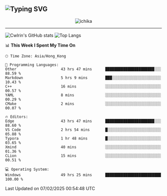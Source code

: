 ![Typing SVG](https://readme-typing-svg.demolab.com?font=Jost&size=24&pause=1000&color=7799EE&vCenter=true&multiline=true&random=false&width=435&height=100&lines=Hi+there;I'm+Sakurakouji+Nanaha;You+can+also+tell+me+Cwlrin%E2%98%86)
---
<p align="center">
  <img src="https://dlink.host/1drv/aHR0cHM6Ly8xZHJ2Lm1zL2kvYy9iZGU1MWU2MjVlZjhmY2M1L0VZa0hZVThWUnJGSHRIWVUxT1JwbVFjQllOU2t6cVNTVER0TXliYkNqOExhY1E_ZT10UUtFSkw.png" alt="ichika" border="0" />
</p>

---
![Cwlrin's GitHub stats](https://github-readme-stats.vercel.app/api?username=cwlrin&show_icons=true&theme=buefy)
![Top Langs](https://github-readme-stats.vercel.app/api/top-langs/?username=cwlrin&layout=compact&hide=html,css)

<!--START_SECTION:waka-->
📊 **This Week I Spent My Time On** 

```text
🕑︎ Time Zone: Asia/Hong_Kong

💬 Programming Languages: 
Other                    43 hrs 47 mins      ██████████████████████░░░   88.59 % 
Markdown                 5 hrs 9 mins        ███░░░░░░░░░░░░░░░░░░░░░░   10.43 % 
C++                      16 mins             ░░░░░░░░░░░░░░░░░░░░░░░░░   00.57 % 
YAML                     8 mins              ░░░░░░░░░░░░░░░░░░░░░░░░░   00.29 % 
CMake                    2 mins              ░░░░░░░░░░░░░░░░░░░░░░░░░   00.07 % 

🔥 Editors: 
Edge                     43 hrs 47 mins      ██████████████████████░░░   88.60 % 
VS Code                  2 hrs 54 mins       █░░░░░░░░░░░░░░░░░░░░░░░░   05.88 % 
Typora                   1 hr 48 mins        █░░░░░░░░░░░░░░░░░░░░░░░░   03.65 % 
Xmind                    40 mins             ░░░░░░░░░░░░░░░░░░░░░░░░░   01.36 % 
CLion                    15 mins             ░░░░░░░░░░░░░░░░░░░░░░░░░   00.51 % 

💻 Operating System: 
Windows                  49 hrs 25 mins      █████████████████████████   100.00 % 
```


 Last Updated on 07/02/2025 00:54:48 UTC
<!--END_SECTION:waka-->
